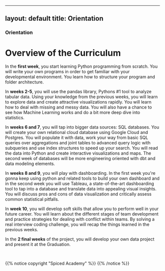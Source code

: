 
---
layout: default
title: Orientation
---








###  Orientation

# Overview of the Curriculum

<i class="fas fa-rocket"></i> In the **first week**, you start learning Python programming from scratch. You will write your own programs in order to get familiar with your developmental environment. You learn how to structure your program and folder architecture.

<i class="fas fa-table"></i> In **weeks 2-5**, you will use the pandas library, Pythons #1 tool to analyze tabular data. Using your knowledge from the previous weeks, you will learn to explore data and create attractive visualizations rapidly. You will learn how to deal with missing and messy data. You will also have a chance to see how Machine Learning works and do a bit more deep dive into statistics.

<i class="fas fa-database"></i> In **weeks 6 and 7**, you will tap into bigger data sources: SQL databases. You will create your own relational cloud database using Google Cloud and Postgres. You will populate it with data, work your way from basic SQL queries over aggregations and joint tables to advanced query logic with subqueries and use index structures to speed up your search. You will read the data into Python and create interactive visualizations and maps. The second week of databases will be more engineering oriented with dbt and data modeling elements.

<i class="fas fa-columns"></i> In **weeks 8 and 9**, you will play with dashboarding. In the first week you're gonna keep using python and related tools to build your own dashboard and in the second week you will use Tableau, a state-of-the-art dashboarding tool to tap into a database and translate data into appealing visual insights. You will discuss pros and cons of data visualization and critically assess common statistical pitfalls.

<i class="fas fa-users"></i> In **week 10**, you will develop soft skills that allow you to perform well in your future career. You will learn about the different stages of team development and practice strategies for dealing with conflict within teams. By solving a real interview coding challenge, you will recap the things learned in the previous weeks. 

<i class="fas fa-user-graduate"></i> In the **2 final weeks** of the project, you will develop your own data project and present it at the Graduation.

<br>

{{% notice copyright "Spiced Academy" %}}
{{% /notice %}}
